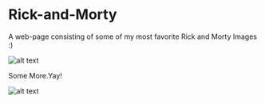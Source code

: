 # Rick-and-Morty
A web-page consisting of some of my most favorite Rick and Morty Images :)

![alt text](https://i.imgur.com/Ybp1rbk.png)

Some More.Yay!

![alt text](https://i.imgur.com/sfUPN13.png)
